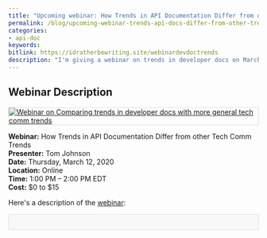 ```yaml
---
title: "Upcoming webinar: How Trends in API Documentation Differ from other Tech Comm Trends"
permalink: /blog/upcoming-webinar-trends-api-docs-differ-from-other-trends/
categories:
- api-doc
keywords:
bitlink: https://idratherbewriting.site/webinardevdoctrends
description: "I'm giving a webinar on trends in developer docs on March 12, 2020. The webinar is through the STC Washington DC chapter but anyone is invited to attend. Details are below."
---
```


## Webinar Description

<a href="https://www.eventbrite.com/e/trends-in-developer-documentation-a-report-and-analysis-of-tools-workflows-and-challenges-for-tech-tickets-88992728647"><img style="border: 1px solid #dedede" src="https://idratherbewritingmedia.com/images/apiwebinardevdocdc.png" alt="Webinar on Comparing trends in developer docs with more general tech comm trends"/></a>

**Webinar:** How Trends in API Documentation Differ from other Tech Comm Trends<br/>
**Presenter:** Tom Johnson<br/>
**Date:** Thursday, March 12, 2020 <br/>
**Location:** Online<br/>
**Time:** 1:00 PM – 2:00 PM EDT<br/>
**Cost:** $0 to $15

Here's a description of the [webinar](https://www.eventbrite.com/e/trends-in-developer-documentation-a-report-and-analysis-of-tools-workflows-and-challenges-for-tech-tickets-88992728647):

<div style="background-color: #f8f8f8; border: 1px solid #dedede; padding: 15px; margin: 15px 0px;">
<script>
         var settings = {
           "async": true,
           "crossDomain": true,
           "url": "https://www.eventbriteapi.com/v3/events/88992728647/?token={{site.eventbrite_public_token}}",
           "method": "GET"
         }

         $.ajax(settings).done(function (response) {
           console.log(response);

           var name = response.name.html;
           $("#eventName").append(name);
          var content = response.description.html;
           $("#eventDescription").append(content);
           var url = response.url;
           $("#eventLink").append('<p><i>To register for the workshop, <a href="' + url + '">view the event on EventBrite</a> and click the <b>Tickets</b> button.</i></p>');
         });
      </script>
      <h2><div id="eventName"></div></h2>
      <div id="eventDescription"></div>
</div>
